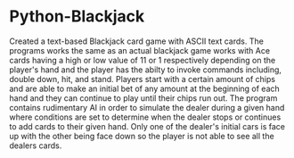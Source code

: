 # Python-Blackjack

Created a text-based Blackjack card game with ASCII text cards. The programs works the same as an actual blackjack game works with Ace cards having a high or low value of 11 or 1 respectively depending on the player's hand and the player has the abilty to invoke commands including, double down, hit, and stand. Players start with a certain amount of chips and are able to make an initial bet of any amount at the beginning of each hand and they can continue to play until their chips run out. The program contains rudimentary AI in order to simulate the dealer during a given hand where conditions are set to determine when the dealer stops or continues to add cards to their given hand. Only one of the dealer's initial cars is face up with the other being face down so the player is not able to see all the dealers cards.
